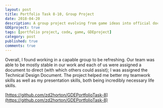 ```yaml
---
layout: post
title: Portfolio Task 8-10, Group Project 
date: 2018-04-20
description: A group project evolving from game ideas into official documents.
GDEproject: true
tags: [portfolio project, code, game, GDEproject]
category: post
published: true
comments: true
---
```

Overall, I found working in a capable group to be refreshing. Our team was able to be mostly stable in our work and each of us were assigned a document to direct (with which others could assist); I was assigned the Technical Design Document. The project helped me better my teamwork skills as well as my presentation skills, both being incredibly necessary life skills.  

[https://github.com/zd2horton/GDEPortfolioTask-8](https://github.com/zd2horton/GDEPortfolioTask-8)
